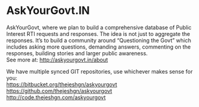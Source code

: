 AskYourGovt.IN
==============

AskYourGovt, where we plan to build a comprehensive database of Public Interest RTI requests and responses. The idea is not just to aggregate the responses. It’s to build a community around “Questioning the Govt” which includes asking more questions, demanding answers, commenting on the responses, building stories and larger public awareness.  
See more at: http://askyourgovt.in/about


We have multiple synced GIT repositories, use whichever makes sense for you:  
https://bitbucket.org/thejeshgn/askyourgovt
https://github.com/thejeshgn/askyourgovt  
http://code.thejeshgn.com/askyourgovt  

